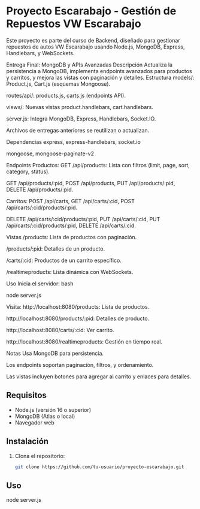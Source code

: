 # Proyecto Escarabajo - Gestión de Repuestos VW Escarabajo

Este proyecto es parte del curso de Backend, diseñado para gestionar repuestos de autos VW Escarabajo usando Node.js, MongoDB, Express, Handlebars, y WebSockets.

Entrega Final: MongoDB y APIs Avanzadas
Descripción
Actualiza la persistencia a MongoDB, implementa endpoints avanzados para productos y carritos, y mejora las vistas con paginación y detalles.
Estructura
models/: Product.js, Cart.js (esquemas Mongoose).

routes/api/: products.js, carts.js (endpoints API).

views/: Nuevas vistas product.handlebars, cart.handlebars.

server.js: Integra MongoDB, Express, Handlebars, Socket.IO.

Archivos de entregas anteriores se reutilizan o actualizan.

Dependencias
express, express-handlebars, socket.io

mongoose, mongoose-paginate-v2

Endpoints
Productos:
GET /api/products: Lista con filtros (limit, page, sort, category, status).

GET /api/products/:pid, POST /api/products, PUT /api/products/:pid, DELETE /api/products/:pid.

Carritos:
POST /api/carts, GET /api/carts/:cid, POST /api/carts/:cid/products/:pid.

DELETE /api/carts/:cid/products/:pid, PUT /api/carts/:cid, PUT /api/carts/:cid/products/:pid, DELETE /api/carts/:cid.

Vistas
/products: Lista de productos con paginación.

/products/:pid: Detalles de un producto.

/carts/:cid: Productos de un carrito específico.

/realtimeproducts: Lista dinámica con WebSockets.

Uso
Inicia el servidor:
bash

node server.js

Visita:
http://localhost:8080/products: Lista de productos.

http://localhost:8080/products/:pid: Detalles de producto.

http://localhost:8080/carts/:cid: Ver carrito.

http://localhost:8080/realtimeproducts: Gestión en tiempo real.

Notas
Usa MongoDB para persistencia.

Los endpoints soportan paginación, filtros, y ordenamiento.

Las vistas incluyen botones para agregar al carrito y enlaces para detalles.

## Requisitos
- Node.js (versión 16 o superior)
- MongoDB (Atlas o local)
- Navegador web

## Instalación
1. Clona el repositorio:
   ```bash
   git clone https://github.com/tu-usuario/proyecto-escarabajo.git

## Uso
node server.js



